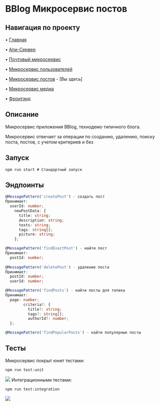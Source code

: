 # BBlog Микросервис постов

## Навигация по проекту
• [Главная](https://github.com/Avangardio/blog/tree/master)

• [Апи-Сервер](https://github.com/Avangardio/blog/tree/master/nestjs/entrance)

• [Почтовый микросервис](https://github.com/Avangardio/blog/tree/master/nestjs/mailMicroservice)

• [Микросервис пользователей](https://github.com/Avangardio/blog/tree/master/nestjs/authMicroservice)

• [Микросервис постов](https://github.com/Avangardio/blog/tree/master/nestjs/postsMicroservice) - [Вы здесь]

• [Микросервис медиа](https://github.com/Avangardio/blog/tree/master/nestjs/mediaMicroservice)

• [Фронтэнд](https://github.com/Avangardio/blog/tree/master/blog-f)


## Описание
Микросервис приложения BBlog, технодемо типичного блога.

Микросервис отвечает за операции по созданию, удалению, поиску поста, постов, с учетом критериев и без

## Запуск
```
npm run start # Стандартный запуск
```

## Эндпоинты
```typescript
@MessagePattern('createPost') - создать пост
Принимает:
  userId: number;
    newPostData: {
      title: string;
      description: string;
      texts: string;
      tags: string[];
      picture: string;
    };

@MessagePattern('findExactPost') - найти пост
Принимает:
  postId: number;
    
@MessagePattern('deletePost') - удаление поста
Принимает:
  postId: number;
  userId: number;

@MessagePattern('findPosts') - найти посты для топика
Принимает:
  page: number;
        criteria?: {
          title?: string;
          tags?: string[];
          authorId?: number;
  };

@MessagePattern('findPopularPosts') - найти популярные посты
```

## Тесты
Микросервис покрыт юнит тестами:
```
npm run test:unit
```
<img src="https://img001.prntscr.com/file/img001/K7hCf1dbTGCrBWL7ZfsP7A.png"/>
Интеграционными тестами:

```
npm run test:integration
```
<img src="https://img001.prntscr.com/file/img001/oSQPOdb4SaS3EbtZd0MgZg.png">
